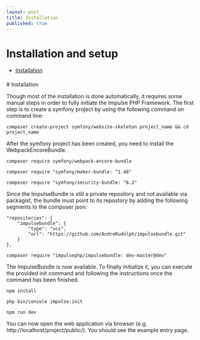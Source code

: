 ```yaml
---
layout: post
title: Installation
published: true
---
```

<h1 class="doc-title">Installation and setup</h1>

- [Installation](#Installation)

<h4><a id="installation"></a></h4>
# Installation

Though most of the installation is done automatically, it requires some manual steps in order to fully initiate the Impulse PHP Framework. The first step is to create a symfony project by using the following command on command line:

<pre class="language-shell code-white imp-code">
<code class="language-shell">composer create-project symfony/website-skeleton project_name && cd project_name</code>
</pre>

After the symfony project has been created, you need to install the WebpackEncoreBundle.

<pre class="imp-code language-shell">
<code class="language-shell">composer require symfony/webpack-encore-bundle</code>
</pre>

<pre class="language-bash code-white imp-code">
<code class="language-bash">composer require "symfony/maker-bundle: ^1.48"</code>
</pre>

<pre class="language-bash code-white imp-code">
<code class="language-bash">composer require "symfony/security-bundle: ^6.2"</code>
</pre>


Since the ImpulseBundle is still a private repository and not available via packagist, the bundle must point to its repostory by adding the following segments to the composer json:

<pre class="language-json code-white imp-code">
<code class="language-json">"repositories": {
    "impulsebundle": {
        "type": "vcs",
        "url": "https://github.com/AndreRudolph/impulsebundle.git"
    }
},</code>
</pre>

<pre class="language-bash code-white imp-code">
<code class="language-bash">composer require "impulsephp/impulsebundle: dev-master@dev"</code>
</pre>


The ImpulseBundle is now available. To finally initialize it, you can execute the provided init command and 
following the instructions once the command has been finished.

<pre class="language-shell code-white imp-code">
<code class="language-shell">npm install</code>
</pre>

<pre class="language-shell code-white imp-code">
<code class="language-shell">php bin/console impulse:init</code>
</pre>

<pre class="language-shell code-white imp-code">
<code class="language-shell">npm run dev</code>
</pre>

You can now open the web application via browser (e.g. http://localhost/project/public/). You should see the example entry page.
